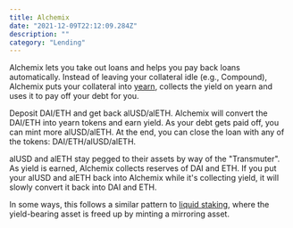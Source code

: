 ```yaml
---
title: Alchemix
date: "2021-12-09T22:12:09.284Z"
description: ""
category: "Lending"
---
```


Alchemix lets you take out loans and helps you pay back loans automatically. Instead of leaving your collateral idle (e.g., Compound), Alchemix puts your collateral into [yearn](/yearn/), collects the yield on yearn and uses it to pay off your debt for you.

Deposit DAI/ETH and get back alUSD/alETH. Alchemix will convert the DAI/ETH into yearn tokens and earn yield. As your debt gets paid off, you can mint more alUSD/alETH. At the end, you can close the loan with any of the tokens: DAI/ETH/alUSD/alETH.

alUSD and alETH stay pegged to their assets by way of the "Transmuter". As yield is earned, Alchemix collects reserves of DAI and ETH. If you put your alUSD and alETH back into Alchemix while it's collecting yield, it will slowly convert it back into DAI and ETH. 

In some ways, this follows a similar pattern to [liquid staking](/lido/), where the yield-bearing asset is freed up by minting a mirroring asset.
